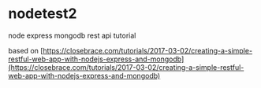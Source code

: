 # nodetest2
node express mongodb rest api tutorial

based on [https://closebrace.com/tutorials/2017-03-02/creating-a-simple-restful-web-app-with-nodejs-express-and-mongodb](https://closebrace.com/tutorials/2017-03-02/creating-a-simple-restful-web-app-with-nodejs-express-and-mongodb)
